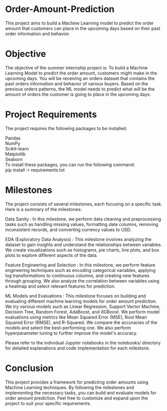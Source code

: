 # Order-Amount-Prediction
This project aims to build a Machine Learning model to predict the order amount that customers can place in the upcoming days based on their past order information and behavior.

# Objective
The objective of the summer internship project is:
To build a Machine Learning Model to predict the order amount, customers might make in the upcoming days.
You will be receiving an orders dataset that contains the past orders information and behavior of various buyers. Based on the previous orders patterns, the ML model needs to predict what will be the amount of orders the customer is going to place in the upcoming days. 

# Project Requirements
The project requires the following packages to be installed:

Pandas<br>
NumPy<br>
Scikit-learn<br>
Matplotlib<br>
Seaborn<br>
To install these packages, you can run the following command:
<br>
pip install -r requirements.txt

# Milestones
The project consists of several milestones, each focusing on a specific task. Here is a summary of the milestones:

Data Sanity : In this milestone, we perform data cleaning and preprocessing tasks such as handling missing values, formatting date columns, removing inconsistent records, and converting currency values to USD.

EDA (Exploratory Data Analysis) : This milestone involves analyzing the dataset to gain insights and understand the relationships between variables. We create visualizations such as histograms, pie charts, line plots, and box plots to explore different aspects of the data.

Feature Engineering and Selection : In this milestone, we perform feature engineering techniques such as encoding categorical variables, applying log transformations to continuous columns, and creating new features through grouping. We also analyze the correlation between variables using a heatmap and select relevant features for prediction.

ML Models and Evaluations : This milestone focuses on building and evaluating different machine learning models for order amount prediction. We try various models such as Linear Regression, Support Vector Machine, Decision Tree, Random Forest, AdaBoost, and XGBoost. We perform model evaluations using metrics like Mean Squared Error (MSE), Root Mean Squared Error (RMSE), and R-Squared. We compare the accuracies of the models and select the best-performing one. We also perform hyperparameter tuning to further improve the model's accuracy.

Please refer to the individual Jupyter notebooks in the notebooks/ directory for detailed explanations and code implementation for each milestone.

# Conclusion
This project provides a framework for predicting order amounts using Machine Learning techniques. By following the milestones and implementing the necessary tasks, you can build and evaluate models for order amount prediction. Feel free to customize and expand upon the project to suit your specific requirements.

